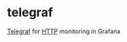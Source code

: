# telegraf

[Telegraf](https://www.influxdata.com/time-series-platform/telegraf/) for
[HTTP](https://github.com/influxdata/telegraf/tree/master/plugins/inputs/http)
monitoring in Grafana
